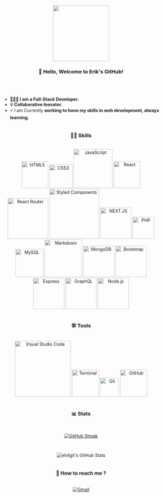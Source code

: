 
#

<div align="center">
<img src="./profilePic.jpeg" width="180px">
<h3 align="center">
  👋 Hello, Welcome to Erik's GitHub! 
</h3>
</div>

#

<br/>

  - 👨🏽‍💻 **I am a Full-Stack Developer.**
  - **💡 Collaborative Inovator.**
  - ⚡ I am Currently **working to hone my skills in web development, always learning.**
  
#

<h3 align="center">
  👨‍💻 Skills
</h3>

<br/>

<div align="center">
  <img alt="HTML5" width="85px" src="https://img.shields.io/badge/HTML5-E34F26?style=for-the-badge&logo=html5&logoColor=white" />
  <img alt="CSS3" width="75px" src="https://img.shields.io/badge/CSS3-1572B6?style=for-the-badge&logo=css3&logoColor=white" />
  <img alt="JavaScript" width="125px" src="https://img.shields.io/badge/JavaScript-F7DF1E?style=for-the-badge&logo=javascript&logoColor=black" />
  <img alt="React" width="86px" src="https://img.shields.io/badge/React-20232A?style=for-the-badge&logo=react&logoColor=61DAFB" />
  <img alt="React Router" width="130px" src="https://img.shields.io/badge/React_Router-CA4245?style=for-the-badge&logo=react-router&logoColor=white">
  <img alt="Styled Components" width="160px" src="https://img.shields.io/badge/styled--components-DB7093?style=for-the-badge&logo=styled-components&logoColor=white">
  <img alt="NEXT.JS" width="100px" src="https://img.shields.io/badge/next.js-000000?style=for-the-badge&logo=nextdotjs&logoColor=white"/>
  <img alt="PHP" width="70px" src="https://img.shields.io/badge/PHP-777BB4?style=for-the-badge&logo=php&logoColor=white" />
  <img alt="MySQL" width="90px" src="https://img.shields.io/badge/MySQL-00000F?style=for-the-badge&logo=mysql&logoColor=white"/>
  <img alt="Markdown" width="120px" src="https://img.shields.io/badge/Markdown-000000?style=for-the-badge&logo=markdown&logoColor=white"/>
  <img alt="MongoDB" width="100px" src="https://img.shields.io/badge/MongoDB-%234ea94b.svg?style=for-the-badge&logo=mongodb&logoColor=white"/>
  <img alt="Bootstrap" width="100px" src="https://img.shields.io/badge/bootstrap-%23563D7C.svg?style=for-the-badge&logo=bootstrap&logoColor=white"/>
  <img alt="Express" width="100px" src="https://img.shields.io/badge/express.js-%23404d59.svg?style=for-the-badge&logo=express&logoColor=%2361DAFB"/>
  <img alt="GraphQL" width="100px" src="https://img.shields.io/badge/-GraphQL-E10098?style=for-the-badge&logo=graphql&logoColor=white"/>
  <img alt="Node.js" width="100px" src="https://img.shields.io/badge/node.js-6DA55F?style=for-the-badge&logo=node.js&logoColor=white"/>
</div>
 
#

<h3 align="center">
  🛠️ Tools
</h3>

<br/>

<div align="center">
  <img alt="Visual Studio Code" width="180px" src="https://img.shields.io/badge/Visual_Studio_Code-0078D4?style=for-the-badge&logo=visual%20studio%20code&logoColor=white" />
  <img alt="Terminal" width="87px" src="https://img.shields.io/badge/Terminal-100000?style=for-the-badge" />
  <img alt="Git" width="61px" src="https://img.shields.io/badge/Git-F05032?style=for-the-badge&logo=git&logoColor=white" />
  <img alt="GitHub" width="87px" src="https://img.shields.io/badge/GitHub-100000?style=for-the-badge&logo=github&logoColor=white" />
</div>
        
#

<h3 align="center">
  📊 Stats
</h3>

<br/>

<div align="center">
  
  [![GitHub Streak](http://github-readme-streak-stats.herokuapp.com?user=eh4git&theme=soft-green&hide_border=true&dates=CB984A&currStreakLabel=49C977&currStreakNum=B98A43&sideNums=B98A43)](https://git.io/streak-stats)

<br/>

  ![eh4git's GitHub Stats](https://github-readme-stats.vercel.app/api?username=eh4git&show_icons=true&theme=gruvbox)
  
</div>

#

<h3 align="center">
  💬 How to reach me ?
</h3>

<br/>

<div align="center">
<a href="mailto:ehirsch760@gmail.com">
<img alt="Gmail" src="https://img.shields.io/badge/Gmail-D14836?style=for-the-badge&logo=gmail&logoColor=white" />
</a>

<br/>

</div>

